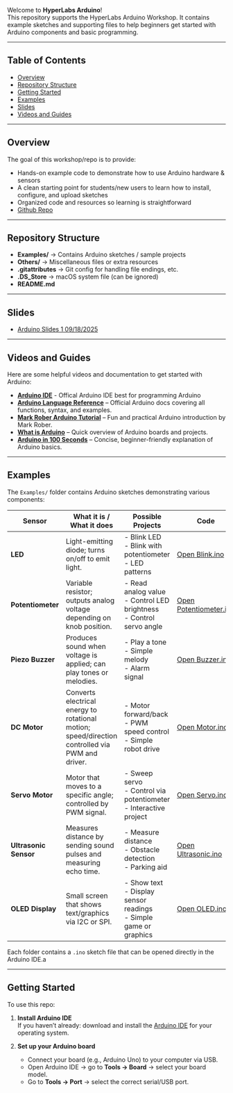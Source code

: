 Welcome to **HyperLabs Arduino**!  
This repository supports the HyperLabs Arduino Workshop. It contains example sketches and supporting files to help beginners get started with Arduino components and basic programming.

---

## Table of Contents

- [Overview](#overview)
- [Repository Structure](#repository-structure)
- [Getting Started](#getting-started)
- [Examples](#examples)
- [Slides](#slides)
- [Videos and Guides](#Videos-and-guides)

---

## Overview

The goal of this workshop/repo is to provide:

- Hands-on example code to demonstrate how to use Arduino hardware & sensors
- A clean starting point for students/new users to learn how to install, configure, and upload sketches
- Organized code and resources so learning is straightforward
- [Github Repo](https://github.com/cartaR02/HyperLabsArduino)

---

## Repository Structure

- **Examples/** → Contains Arduino sketches / sample projects
- **Others/** → Miscellaneous files or extra resources
- **.gitattributes** → Git config for handling file endings, etc.
- **.DS_Store** → macOS system file (can be ignored)
- **README.md**

---

## Slides

- [Arduino Slides 1 09/18/2025](https://www.canva.com/design/DAGzPY7RSnw/Yf6TqiRTzH-27oPtMXnemw/view?utm_content=DAGzPY7RSnw&utm_campaign=designshare&utm_medium=link2&utm_source=uniquelinks&utlId=h0fe4a98ba1)

---

## Videos and Guides

Here are some helpful videos and documentation to get started with Arduino:

- **[Arduino IDE](https://www.arduino.cc/en/software/)** - Offical Arduino IDE best for programming Arduino
- **[Arduino Language Reference](https://docs.arduino.cc/language-reference)** – Official Arduino docs covering all functions, syntax, and examples.
- **[Mark Rober Arduino Tutorial](https://www.youtube.com/watch?v=yi29dbPnu28)** – Fun and practical Arduino introduction by Mark Rober.
- **[What is Arduino](https://www.youtube.com/watch?v=tiGw9PQbvrg&t=402s)** – Quick overview of Arduino boards and projects.
- **[Arduino in 100 Seconds](https://www.youtube.com/watch?v=1ENiVwk8idM)** – Concise, beginner-friendly explanation of Arduino basics.

---

## Examples

The `Examples/` folder contains Arduino sketches demonstrating various components:

| Sensor                | What it is / What it does                                                                       | Possible Projects                                                        | Code                                                                                                                                    |
| --------------------- | ----------------------------------------------------------------------------------------------- | ------------------------------------------------------------------------ | --------------------------------------------------------------------------------------------------------------------------------------- |
| **LED**               | Light-emitting diode; turns on/off to emit light.                                               | - Blink LED<br>- Blink with potentiometer<br>- LED patterns              | [Open Blink.ino](https://github.com/cartaR02/HyperLabsArduino/blob/main/Examples/Blink/Blink.ino)                                       |
| **Potentiometer**     | Variable resistor; outputs analog voltage depending on knob position.                           | - Read analog value<br>- Control LED brightness<br>- Control servo angle | [Open Potentiometer.ino](https://github.com/cartaR02/HyperLabsArduino/blob/main/Examples/Potentiometer/Potentiometer.ino)               |
| **Piezo Buzzer**      | Produces sound when voltage is applied; can play tones or melodies.                             | - Play a tone<br>- Simple melody<br>- Alarm signal                       | [Open Buzzer.ino](https://github.com/cartaR02/HyperLabsArduino/blob/main/Examples/Buzzer/Buzzer.ino)                                    |
| **DC Motor**          | Converts electrical energy to rotational motion; speed/direction controlled via PWM and driver. | - Motor forward/back<br>- PWM speed control<br>- Simple robot drive      | [Open Motor.ino](https://github.com/cartaR02/HyperLabsArduino/blob/main/Examples/Motor/Motor.ino)                                       |
| **Servo Motor**       | Motor that moves to a specific angle; controlled by PWM signal.                                 | - Sweep servo<br>- Control via potentiometer<br>- Interactive project    | [Open Servo.ino](https://github.com/cartaR02/HyperLabsArduino/blob/main/Examples/Servo/Servo.ino)                                       |
| **Ultrasonic Sensor** | Measures distance by sending sound pulses and measuring echo time.                              | - Measure distance<br>- Obstacle detection<br>- Parking aid              | [Open Ultrasonic.ino](https://github.com/cartaR02/HyperLabsArduino/blob/main/Examples/Ultrasonic/simpleUltrasonic/simpleUltrasonic.ino) |
| **OLED Display**      | Small screen that shows text/graphics via I2C or SPI.                                           | - Show text<br>- Display sensor readings<br>- Simple game or graphics    | [Open OLED.ino](https://github.com/cartaR02/HyperLabsArduino/blob/main/Examples/OLED/SIMPLE_OLED/SIMPLE_OLED.ino)                       |

Each folder contains a `.ino` sketch file that can be opened directly in the Arduino IDE.a

---

## Getting Started

To use this repo:

1. **Install Arduino IDE**  
   If you haven’t already: download and install the [Arduino IDE](https://www.arduino.cc/en/software) for your operating system.

2. **Set up your Arduino board**
   - Connect your board (e.g., Arduino Uno) to your computer via USB.
   - Open Arduino IDE → go to **Tools → Board** → select your board model.
   - Go to **Tools → Port** → select the correct serial/USB port.
